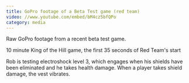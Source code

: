 ```yaml
---
title: GoPro footage of a Beta Test game (red team)
video: //www.youtube.com/embed/bM4cz5bfQPo
category: media
---
```


Raw GoPro footage from a recent beta test game.

10 minute King of the Hill game, the first 35 seconds of Red Team's start

Rob is testing electroshock level 3, which engages when his shields have been eliminated and he takes health damage. When a player takes shield damage, the vest vibrates.
